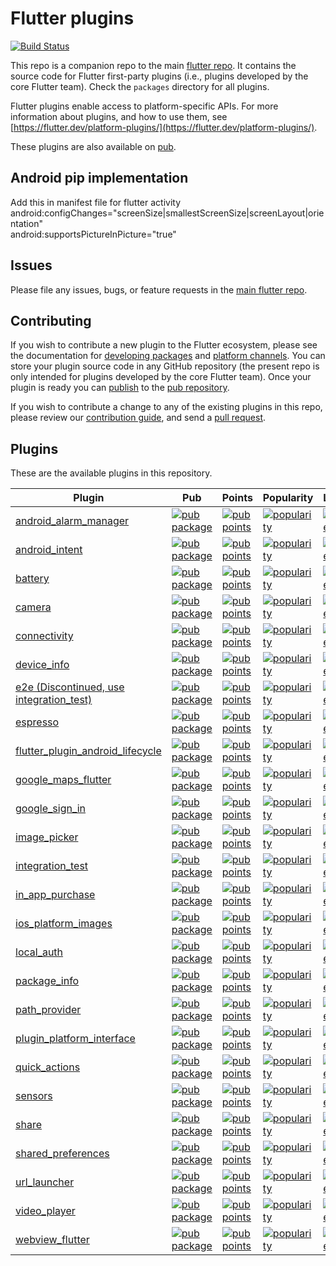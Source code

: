 # Flutter plugins

[![Build Status](https://api.cirrus-ci.com/github/flutter/plugins.svg)](https://cirrus-ci.com/github/flutter/plugins/master)

This repo is a companion repo to the main [flutter
repo](https://github.com/flutter/flutter). It contains the source code for
Flutter first-party plugins (i.e., plugins developed by the core Flutter team).
Check the `packages` directory for all plugins.

Flutter plugins enable access to platform-specific APIs. For more information
about plugins, and how to use them, see
[https://flutter.dev/platform-plugins/](https://flutter.dev/platform-plugins/).

These plugins are also available on
[pub](https://pub.dev/flutter/packages).


## Android pip implementation
Add this in manifest file for flutter activity<br/>
android:configChanges="screenSize|smallestScreenSize|screenLayout|orientation"<br/>
android:supportsPictureInPicture="true"<br/>

## Issues

Please file any issues, bugs, or feature requests in the [main flutter
repo](https://github.com/flutter/flutter/issues/new).

## Contributing

If you wish to contribute a new plugin to the Flutter ecosystem, please
see the documentation for [developing packages](https://flutter.dev/developing-packages/) and
[platform channels](https://flutter.dev/platform-channels/). You can store
your plugin source code in any GitHub repository (the present repo is only
intended for plugins developed by the core Flutter team). Once your plugin
is ready you can [publish](https://flutter.dev/developing-packages/#publish)
to the [pub repository](https://pub.dev/).

If you wish to contribute a change to any of the existing plugins in this repo,
please review our [contribution guide](https://github.com/flutter/plugins/blob/master/CONTRIBUTING.md),
and send a [pull request](https://github.com/flutter/plugins/pulls).

## Plugins
These are the available plugins in this repository.

| Plugin | Pub | Points | Popularity | Likes |
|--------|-----|--------|------------|-------|
| [android_alarm_manager](./packages/android_alarm_manager/) | [![pub package](https://img.shields.io/pub/v/android_alarm_manager.svg)](https://pub.dev/packages/android_alarm_manager) | [![pub points](https://badges.bar/android_alarm_manager/pub%20points)](https://pub.dev/packages/android_alarm_manager/score) |  [![popularity](https://badges.bar/android_alarm_manager/popularity)](https://pub.dev/packages/android_alarm_manager/score) | [![likes](https://badges.bar/android_alarm_manager/likes)](https://pub.dev/packages/android_alarm_manager/score) |
| [android_intent](./packages/android_intent/) | [![pub package](https://img.shields.io/pub/v/android_intent.svg)](https://pub.dev/packages/android_intent) | [![pub points](https://badges.bar/android_intent/pub%20points)](https://pub.dev/packages/android_intent/score) | [![popularity](https://badges.bar/android_intent/popularity)](https://pub.dev/packages/android_intent/score) | [![likes](https://badges.bar/android_intent/likes)](https://pub.dev/packages/android_intent/score) |
| [battery](./packages/battery/) | [![pub package](https://img.shields.io/pub/v/battery.svg)](https://pub.dev/packages/battery) | [![pub points](https://badges.bar/battery/pub%20points)](https://pub.dev/packages/battery/score) | [![popularity](https://badges.bar/battery/popularity)](https://pub.dev/packages/battery/score) | [![likes](https://badges.bar/battery/likes)](https://pub.dev/packages/battery/score) |
| [camera](./packages/camera/) | [![pub package](https://img.shields.io/pub/v/camera.svg)](https://pub.dev/packages/camera) | [![pub points](https://badges.bar/camera/pub%20points)](https://pub.dev/packages/camera/score) | [![popularity](https://badges.bar/camera/popularity)](https://pub.dev/packages/camera/score) | [![likes](https://badges.bar/camera/likes)](https://pub.dev/packages/camera/score) |
| [connectivity](./packages/connectivity/) | [![pub package](https://img.shields.io/pub/v/connectivity.svg)](https://pub.dev/packages/connectivity) | [![pub points](https://badges.bar/connectivity/pub%20points)](https://pub.dev/packages/connectivity/score) | [![popularity](https://badges.bar/connectivity/popularity)](https://pub.dev/packages/connectivity/score) | [![likes](https://badges.bar/connectivity/likes)](https://pub.dev/packages/connectivity/score) |
| [device_info](./packages/device_info/) | [![pub package](https://img.shields.io/pub/v/device_info.svg)](https://pub.dev/packages/device_info) | [![pub points](https://badges.bar/device_info/pub%20points)](https://pub.dev/packages/device_info/score) | [![popularity](https://badges.bar/device_info/popularity)](https://pub.dev/packages/device_info/score) | [![likes](https://badges.bar/device_info/likes)](https://pub.dev/packages/device_info/score) |
| [e2e (Discontinued, use integration_test)](./packages/e2e/) | [![pub package](https://img.shields.io/pub/v/e2e.svg)](https://pub.dev/packages/e2e) | [![pub points](https://badges.bar/e2e/pub%20points)](https://pub.dev/packages/e2e/score) | [![popularity](https://badges.bar/e2e/popularity)](https://pub.dev/packages/e2e/score) | [![likes](https://badges.bar/e2e/likes)](https://pub.dev/packages/e2e/score) |
| [espresso](./packages/espresso/) | [![pub package](https://img.shields.io/pub/v/espresso.svg)](https://pub.dev/packages/espresso) | [![pub points](https://badges.bar/espresso/pub%20points)](https://pub.dev/packages/espresso/score) | [![popularity](https://badges.bar/espresso/popularity)](https://pub.dev/packages/espresso/score) | [![likes](https://badges.bar/espresso/likes)](https://pub.dev/packages/espresso/score) |
| [flutter_plugin_android_lifecycle](./packages/flutter_plugin_android_lifecycle/) | [![pub package](https://img.shields.io/pub/v/flutter_plugin_android_lifecycle.svg)](https://pub.dev/packages/flutter_plugin_android_lifecycle) | [![pub points](https://badges.bar/flutter_plugin_android_lifecycle/pub%20points)](https://pub.dev/packages/flutter_plugin_android_lifecycle/score) | [![popularity](https://badges.bar/flutter_plugin_android_lifecycle/popularity)](https://pub.dev/packages/flutter_plugin_android_lifecycle/score) | [![likes](https://badges.bar/flutter_plugin_android_lifecycle/likes)](https://pub.dev/packages/flutter_plugin_android_lifecycle/score) |
| [google_maps_flutter](./packages/google_maps_flutter) | [![pub package](https://img.shields.io/pub/v/google_maps_flutter.svg)](https://pub.dev/packages/google_maps_flutter) | [![pub points](https://badges.bar/google_maps_flutter/pub%20points)](https://pub.dev/packages/google_maps_flutter/score) | [![popularity](https://badges.bar/google_maps_flutter/popularity)](https://pub.dev/packages/google_maps_flutter/score) | [![likes](https://badges.bar/google_maps_flutter/likes)](https://pub.dev/packages/google_maps_flutter/score) |
| [google_sign_in](./packages/google_sign_in/) | [![pub package](https://img.shields.io/pub/v/google_sign_in.svg)](https://pub.dev/packages/google_sign_in) | [![pub points](https://badges.bar/google_sign_in/pub%20points)](https://pub.dev/packages/google_sign_in/score) | [![popularity](https://badges.bar/google_sign_in/popularity)](https://pub.dev/packages/google_sign_in/score) | [![likes](https://badges.bar/google_sign_in/likes)](https://pub.dev/packages/google_sign_in/score) |
| [image_picker](./packages/image_picker/) | [![pub package](https://img.shields.io/pub/v/image_picker.svg)](https://pub.dev/packages/image_picker) | [![pub points](https://badges.bar/image_picker/pub%20points)](https://pub.dev/packages/image_picker/score) | [![popularity](https://badges.bar/image_picker/popularity)](https://pub.dev/packages/image_picker/score) | [![likes](https://badges.bar/image_picker/likes)](https://pub.dev/packages/image_picker/score) |
| [integration_test](./packages/integration_test/) | [![pub package](https://img.shields.io/pub/v/integration_test.svg)](https://pub.dev/packages/integration_test) | [![pub points](https://badges.bar/integration_test/pub%20points)](https://pub.dev/packages/integration_test/score) | [![popularity](https://badges.bar/integration_test/popularity)](https://pub.dev/packages/integration_test/score) | [![likes](https://badges.bar/integration_test/likes)](https://pub.dev/packages/integration_test/score) |
| [in_app_purchase](./packages/in_app_purchase/) | [![pub package](https://img.shields.io/pub/v/in_app_purchase.svg)](https://pub.dev/packages/in_app_purchase) | [![pub points](https://badges.bar/in_app_purchase/pub%20points)](https://pub.dev/packages/in_app_purchase/score) | [![popularity](https://badges.bar/in_app_purchase/popularity)](https://pub.dev/packages/in_app_purchase/score) | [![likes](https://badges.bar/in_app_purchase/likes)](https://pub.dev/packages/in_app_purchase/score) |
| [ios_platform_images](./packages/ios_platform_images/) | [![pub package](https://img.shields.io/pub/v/ios_platform_images.svg)](https://pub.dev/packages/ios_platform_images) | [![pub points](https://badges.bar/ios_platform_images/pub%20points)](https://pub.dev/packages/ios_platform_images/score) | [![popularity](https://badges.bar/ios_platform_images/popularity)](https://pub.dev/packages/ios_platform_images/score) | [![likes](https://badges.bar/ios_platform_images/likes)](https://pub.dev/packages/ios_platform_images/score) |
| [local_auth](./packages/local_auth/) | [![pub package](https://img.shields.io/pub/v/local_auth.svg)](https://pub.dev/packages/local_auth) | [![pub points](https://badges.bar/local_auth/pub%20points)](https://pub.dev/packages/local_auth/score) | [![popularity](https://badges.bar/local_auth/popularity)](https://pub.dev/packages/local_auth/score) | [![likes](https://badges.bar/local_auth/likes)](https://pub.dev/packages/local_auth/score) |
| [package_info](./packages/package_info/) | [![pub package](https://img.shields.io/pub/v/package_info.svg)](https://pub.dev/packages/package_info) | [![pub points](https://badges.bar/package_info/pub%20points)](https://pub.dev/packages/package_info/score) | [![popularity](https://badges.bar/package_info/popularity)](https://pub.dev/packages/package_info/score) | [![likes](https://badges.bar/package_info/likes)](https://pub.dev/packages/package_info/score) |
| [path_provider](./packages/path_provider/) | [![pub package](https://img.shields.io/pub/v/path_provider.svg)](https://pub.dev/packages/path_provider) | [![pub points](https://badges.bar/path_provider/pub%20points)](https://pub.dev/packages/path_provider/score) | [![popularity](https://badges.bar/path_provider/popularity)](https://pub.dev/packages/path_provider/score) | [![likes](https://badges.bar/path_provider/likes)](https://pub.dev/packages/path_provider/score) |
| [plugin_platform_interface](./packages/plugin_platform_interface/) | [![pub package](https://img.shields.io/pub/v/plugin_platform_interface.svg)](https://pub.dev/packages/plugin_platform_interface) | [![pub points](https://badges.bar/plugin_platform_interface/pub%20points)](https://pub.dev/packages/plugin_platform_interface/score) | [![popularity](https://badges.bar/plugin_platform_interface/popularity)](https://pub.dev/packages/plugin_platform_interface/score) | [![likes](https://badges.bar/plugin_platform_interface/likes)](https://pub.dev/packages/plugin_platform_interface/score) |
| [quick_actions](./packages/quick_actions/) | [![pub package](https://img.shields.io/pub/v/quick_actions.svg)](https://pub.dev/packages/quick_actions) | [![pub points](https://badges.bar/quick_actions/pub%20points)](https://pub.dev/packages/quick_actions/score) | [![popularity](https://badges.bar/quick_actions/popularity)](https://pub.dev/packages/quick_actions/score) | [![likes](https://badges.bar/quick_actions/likes)](https://pub.dev/packages/quick_actions/score) |
| [sensors](./packages/sensors/) | [![pub package](https://img.shields.io/pub/v/sensors.svg)](https://pub.dev/packages/sensors) | [![pub points](https://badges.bar/sensors/pub%20points)](https://pub.dev/packages/sensors/score) | [![popularity](https://badges.bar/sensors/popularity)](https://pub.dev/packages/sensors/score) | [![likes](https://badges.bar/sensors/likes)](https://pub.dev/packages/sensors/score) |
| [share](./packages/share/) | [![pub package](https://img.shields.io/pub/v/share.svg)](https://pub.dev/packages/share) | [![pub points](https://badges.bar/share/pub%20points)](https://pub.dev/packages/share/score) | [![popularity](https://badges.bar/share/popularity)](https://pub.dev/packages/share/score) | [![likes](https://badges.bar/share/likes)](https://pub.dev/packages/share/score) |
| [shared_preferences](./packages/shared_preferences/) | [![pub package](https://img.shields.io/pub/v/shared_preferences.svg)](https://pub.dev/packages/shared_preferences) | [![pub points](https://badges.bar/shared_preferences/pub%20points)](https://pub.dev/packages/shared_preferences/score) | [![popularity](https://badges.bar/shared_preferences/popularity)](https://pub.dev/packages/shared_preferences/score) | [![likes](https://badges.bar/shared_preferences/likes)](https://pub.dev/packages/shared_preferences/score) |
| [url_launcher](./packages/url_launcher/) | [![pub package](https://img.shields.io/pub/v/url_launcher.svg)](https://pub.dev/packages/url_launcher) | [![pub points](https://badges.bar/url_launcher/pub%20points)](https://pub.dev/packages/url_launcher/score) | [![popularity](https://badges.bar/url_launcher/popularity)](https://pub.dev/packages/url_launcher/score) | [![likes](https://badges.bar/url_launcher/likes)](https://pub.dev/packages/url_launcher/score) |
| [video_player](./packages/video_player/) | [![pub package](https://img.shields.io/pub/v/video_player.svg)](https://pub.dev/packages/video_player) | [![pub points](https://badges.bar/video_player/pub%20points)](https://pub.dev/packages/video_player/score) | [![popularity](https://badges.bar/video_player/popularity)](https://pub.dev/packages/video_player/score) | [![likes](https://badges.bar/video_player/likes)](https://pub.dev/packages/video_player/score) |
| [webview_flutter](./packages/webview_flutter/) | [![pub package](https://img.shields.io/pub/v/webview_flutter.svg)](https://pub.dev/packages/webview_flutter) | [![pub points](https://badges.bar/webview_flutter/pub%20points)](https://pub.dev/packages/webview_flutter/score) | [![popularity](https://badges.bar/webview_flutter/popularity)](https://pub.dev/packages/webview_flutter/score) | [![likes](https://badges.bar/webview_flutter/likes)](https://pub.dev/packages/webview_flutter/score) |
